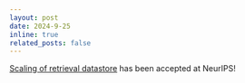 ```yaml
---
layout: post
date: 2024-9-25
inline: true
related_posts: false
---
```


[Scaling of retrieval datastore](https://retrievalscaling.github.io/) has been accepted at NeurIPS!
